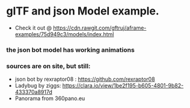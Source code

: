 # glTF and json Model example.
* Check it out @ https://cdn.rawgit.com/gftruj/aframe-examples/75d949c3/models/index.html
### the json bot model has working animations
### sources are on site, but still:

* json bot by rexraptor08 : https://github.com/rexraptor08
* Ladybug by ziggs: https://clara.io/view/1be2f195-b605-4801-9b82-433370a8917d
* Panorama from 360pano.eu

